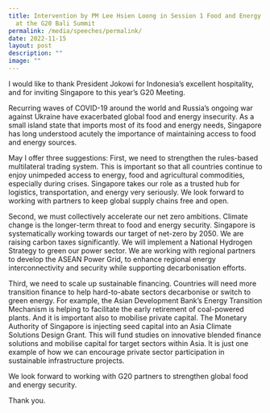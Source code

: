 ```yaml
---
title: Intervention by PM Lee Hsien Loong in Session 1 Food and Energy Security
  at the G20 Bali Summit
permalink: /media/speeches/permalink/
date: 2022-11-15
layout: post
description: ""
image: ""
---
```


I would like to thank President Jokowi for Indonesia’s excellent hospitality, and for inviting Singapore to this year’s G20 Meeting.  
  
Recurring waves of COVID-19 around the world and Russia’s ongoing war against Ukraine have exacerbated global food and energy insecurity. As a small island state that imports most of its food and energy needs, Singapore has long understood acutely the importance of maintaining access to food and energy sources.  
  
May I offer three suggestions: First, we need to strengthen the rules-based multilateral trading system. This is important so that all countries continue to enjoy unimpeded access to energy, food and agricultural commodities, especially during crises. Singapore takes our role as a trusted hub for logistics, transportation, and energy very seriously. We look forward to working with partners to keep global supply chains free and open.  
  
Second, we must collectively accelerate our net zero ambitions. Climate change is the longer-term threat to food and energy security. Singapore is systematically working towards our target of net-zero by 2050. We are raising carbon taxes significantly. We will implement a National Hydrogen Strategy to green our power sector. We are working with regional partners to develop the ASEAN Power Grid, to enhance regional energy interconnectivity and security while supporting decarbonisation efforts.  
  
Third, we need to scale up sustainable financing. Countries will need more transition finance to help hard-to-abate sectors decarbonise or switch to green energy. For example, the Asian Development Bank’s Energy Transition Mechanism is helping to facilitate the early retirement of coal-powered plants. And it is important also to mobilise private capital. The Monetary Authority of Singapore is injecting seed capital into an Asia Climate Solutions Design Grant. This will fund studies on innovative blended finance solutions and mobilise capital for target sectors within Asia. It is just one example of how we can encourage private sector participation in sustainable infrastructure projects.  
  
We look forward to working with G20 partners to strengthen global food and energy security.  
  
Thank you.